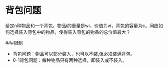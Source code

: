 背包问题
========

给定n种物品和一个背包。物品i的重量是wi，价值为vi，背包的容量为c。问应如何选择装入背包中的物品，使得装入背包的物品的总价值最大？

###限制
* 背包问题：物品可以部分装入，也可以不装,但必须装满背包。
* 0-1背包问题：每种物品只有两种选择，即装入或不装入。
